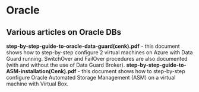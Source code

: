 # Oracle
## Various articles on Oracle DBs 


**step-by-step-guide-to-oracle-data-guard(cenk).pdf** - this document shows how to step-by-step configure 2 virtual machines on Azure with Data Guard running. SwitchOver and FailOver procedures are also documented (with and without the use of Data Guard Broker). 
**step-by-step-guide-to-ASM-installation(Cenk).pdf** - this document shows how to step-by-step configure Oracle Automated Storage Management (ASM) on a virtual machine with Virtual Box.
